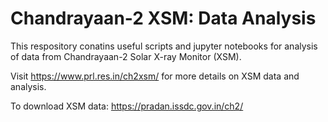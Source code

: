 # Chandrayaan-2 XSM: Data Analysis

This respository conatins useful scripts and jupyter notebooks for analysis of data from Chandrayaan-2 Solar X-ray Monitor (XSM). 

Visit https://www.prl.res.in/ch2xsm/ for more details on XSM data and analysis. 

To download XSM data: https://pradan.issdc.gov.in/ch2/

